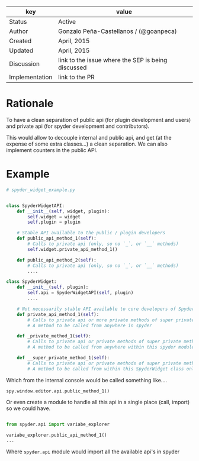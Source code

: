 | key            | value                                                 |
|----------------|-------------------------------------------------------|
| Status         | Active                                                |
| Author         | Gonzalo Peña-Castellanos / (@goanpeca)                |
| Created        | April, 2015                                           |
| Updated        | April, 2015                                           |
| Discussion     | link to the issue where the SEP is being discussed    |
| Implementation | link to the PR                                        |

# Rationale
To have a clean separation of public api (for plugin development and users) and private api (for spyder development and contributors). 

This would allow to decouple internal and public api, and get (at the expense of some extra classes...) a clean separation. We can also implement counters in the public API.

# Example

```python
# spyder_widget_example.py


class SpyderWidgetAPI:
    def __init__(self, widget, plugin):
        self.widget = widget
        self.plugin = plugin

    # Stable API available to the public / plugin developers
    def public_api_method_1(self):
        # Calls to private api (only, so no `_`, or `__` methods)
        self.widget.private_api_method_1()

    def public_api_method_2(self):
        # Calls to private api (only, so no `_`, or `__` methods)
        ....

class SpyderWidget:
    def __init__(self, plugin):
        self.api = SpyderWidgetAPI(self, plugin)
        ....

    # Not necessarily stable API available to core developers of Spyder
    def private_api_method_1(self):
        # Calls to private api or more private methods of super private methods
        # A method to be called from anywhere in spyder

    def _private_method_1(self):
        # Calls to private api or private methods of super private methods
        # A method to be called from anywhere within this spyder module

    def __super_private_method_1(self):
        # Calls to private api or private methods of super private methods
        # A method to be called from within this SpyderWidget class only
```

Which from the internal console would be called something like....

`spy.window.editor.api.public_method_1()`

Or even create a module to handle all this api in a single place (call, import) so we could have.

```python

from spyder.api import variabe_explorer

variabe_explorer.public_api_method_1()
...
```

Where `spyder.api` module would import all the available api's in spyder
